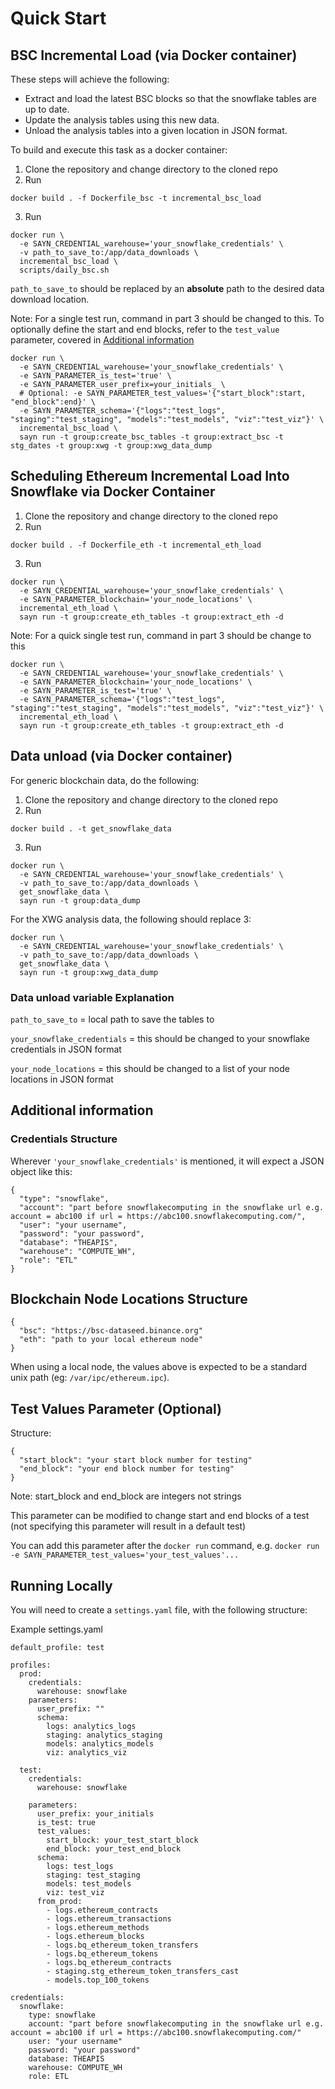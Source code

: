 # Quick Start

## BSC Incremental Load (via Docker container)

These steps will achieve the following:

* Extract and load the latest BSC blocks so that the snowflake tables are up to date.
* Update the analysis tables using this new data.
* Unload the analysis tables into a given location in JSON format.

To build and execute this task as a docker container:

1. Clone the repository and change directory to the cloned repo
2. Run
```
docker build . -f Dockerfile_bsc -t incremental_bsc_load
```
3. Run
```
docker run \
  -e SAYN_CREDENTIAL_warehouse='your_snowflake_credentials' \
  -v path_to_save_to:/app/data_downloads \
  incremental_bsc_load \
  scripts/daily_bsc.sh
```

`path_to_save_to` should be replaced by an **absolute** path to the desired data download location.

Note: For a single test run, command in part 3 should be changed to this. To optionally define the start and end blocks, refer to the `test_value` parameter, covered in [Additional information](#testvalues)

```
docker run \
  -e SAYN_CREDENTIAL_warehouse='your_snowflake_credentials' \
  -e SAYN_PARAMETER_is_test='true' \
  -e SAYN_PARAMETER_user_prefix=your_initials_ \
  # Optional: -e SAYN_PARAMETER_test_values='{"start_block":start, "end_block":end}' \
  -e SAYN_PARAMETER_schema='{"logs":"test_logs", "staging":"test_staging", "models":"test_models", "viz":"test_viz"}' \
  incremental_bsc_load \
  sayn run -t group:create_bsc_tables -t group:extract_bsc -t stg_dates -t group:xwg -t group:xwg_data_dump
```

## Scheduling Ethereum Incremental Load Into Snowflake via Docker Container

1. Clone the repository and change directory to the cloned repo
2. Run
```
docker build . -f Dockerfile_eth -t incremental_eth_load
```
3. Run
```
docker run \
  -e SAYN_CREDENTIAL_warehouse='your_snowflake_credentials' \
  -e SAYN_PARAMETER_blockchain='your_node_locations' \
  incremental_eth_load \
  sayn run -t group:create_eth_tables -t group:extract_eth -d
```

Note: For a quick single test run, command in part 3 should be change to this

```
docker run \
  -e SAYN_CREDENTIAL_warehouse='your_snowflake_credentials' \
  -e SAYN_PARAMETER_blockchain='your_node_locations' \
  -e SAYN_PARAMETER_is_test='true' \
  -e SAYN_PARAMETER_schema='{"logs":"test_logs", "staging":"test_staging", "models":"test_models", "viz":"test_viz"}' \
  incremental_eth_load \
  sayn run -t group:create_eth_tables -t group:extract_eth -d
```

## Data unload (via Docker container)

For generic blockchain data, do the following:

1. Clone the repository and change directory to the cloned repo
2. Run
```
docker build . -t get_snowflake_data
```
3. Run
```
docker run \
  -e SAYN_CREDENTIAL_warehouse='your_snowflake_credentials' \
  -v path_to_save_to:/app/data_downloads \
  get_snowflake_data \
  sayn run -t group:data_dump
```

For the XWG analysis data, the following should replace 3:
```
docker run \
  -e SAYN_CREDENTIAL_warehouse='your_snowflake_credentials' \
  -v path_to_save_to:/app/data_downloads \
  get_snowflake_data \
  sayn run -t group:xwg_data_dump

```

### Data unload variable Explanation

`path_to_save_to` = local path to save the tables to

`your_snowflake_credentials` = this should be changed to your snowflake credentials in JSON format

`your_node_locations` = this should be changed to a list of your node locations in JSON format

## Additional information

### Credentials Structure

Wherever `'your_snowflake_credentials'` is mentioned, it will expect a JSON object like this:

```
{
  "type": "snowflake",
  "account": "part before snowflakecomputing in the snowflake url e.g. account = abc100 if url = https://abc100.snowflakecomputing.com/",
  "user": "your username",
  "password": "your password",
  "database": "THEAPIS",
  "warehouse": "COMPUTE_WH",
  "role": "ETL"
}
```

## Blockchain Node Locations Structure
```
{
  "bsc": "https://bsc-dataseed.binance.org"
  "eth": "path to your local ethereum node"
}
```

When using a local node, the values above is expected to be a standard unix path (eg: `/var/ipc/ethereum.ipc`).

<a name="testvalues">

## Test Values Parameter (Optional)

</a>

Structure:

```
{
  "start_block": "your start block number for testing"
  "end_block": "your end block number for testing"
}
```

Note: start_block and end_block are integers not strings

This parameter can be modified to change start and end blocks of a test (not specifying this parameter will result in a default test)

You can add this parameter after the `docker run` command, e.g. `docker run -e SAYN_PARAMETER_test_values='your_test_values'...`

## Running Locally

You will need to create a `settings.yaml` file, with the following structure:

Example settings.yaml
```
default_profile: test

profiles:
  prod:
    credentials:
      warehouse: snowflake
    parameters:
      user_prefix: ""
      schema:
        logs: analytics_logs
        staging: analytics_staging
        models: analytics_models
        viz: analytics_viz

  test:
    credentials:
      warehouse: snowflake

    parameters:
      user_prefix: your_initials
      is_test: true
      test_values:
        start_block: your_test_start_block
        end_block: your_test_end_block
      schema:
        logs: test_logs
        staging: test_staging
        models: test_models
        viz: test_viz
      from_prod:
        - logs.ethereum_contracts
        - logs.ethereum_transactions
        - logs.ethereum_methods
        - logs.ethereum_blocks
        - logs.bq_ethereum_token_transfers
        - logs.bq_ethereum_tokens
        - logs.bq_ethereum_contracts
        - staging.stg_ethereum_token_transfers_cast
        - models.top_100_tokens

credentials:
  snowflake:
    type: snowflake
    account: "part before snowflakecomputing in the snowflake url e.g. account = abc100 if url = https://abc100.snowflakecomputing.com/"
    user: "your username"
    password: "your password"
    database: THEAPIS
    warehouse: COMPUTE_WH
    role: ETL
```
